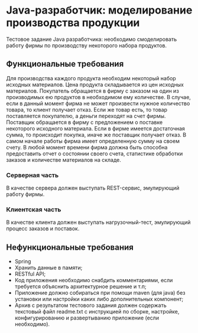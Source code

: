 # Java-разработчик: моделирование производства продукции
Тестовое задание Java разработчика: необходимо смоделировать работу фирмы по производству некоторого набора продуктов.  
## Функциональные требования
Для производства каждого продукта необходим некоторый набор исходных материалов. Цена продукта складывается из цен исходных материалов. Покупатель обращается в фирму с заказом на один из производимых ею продуктов в необходимом ему количестве. В случае, если в данный момент фирма не может произвести нужное количество товара, то клиент получает отказ. Если же товар есть, то товар поставляется покупателю, а деньги переходят на счет фирмы.  
Поставщик обращается в фирму с предложением о поставке некоторого исходного материала. Если в фирме имеется достаточная сумма, то происходит покупка, иначе же поставщик получает отказ. В самом начале работы фирма имеет определенную сумму на своем счету. В любой момент времени фирма должна быть способна предоставить отчет о состоянии своего счета, статистике обработки заказов и количестве материалов на складе.

### Серверная часть
В качестве сервера должен выступать REST-сервис, эмулирующий работу фирмы.
### Клиентская часть
В качестве клиента должен выступать нагрузочный-тест, эмулирующий процесс заказов и поставок.

## Нефункциональные требования
+ Spring  
+ Хранить данные в памяти;  
+ RESTful API;  
+ Код приложения необходимо снабдить комментариями, если требуется объяснить архитектурное решение и т.п;  
+ Приложение должно собираться при помощи maven (для java) без установки или настройки каких либо дополнительных компонент;  
+ Архив с результатом тестового задания должен содержать текстовый файл readme.txt с инструкцией по сборке, настройке, конфигурированию и развертыванию приложение (если необходимо).
